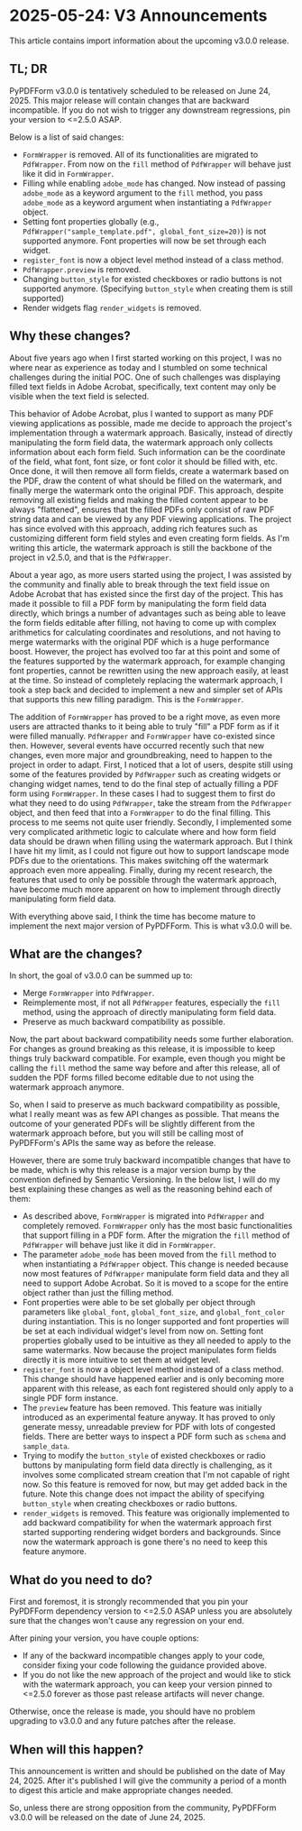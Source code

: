 # 2025-05-24: V3 Announcements

This article contains import information about the upcoming v3.0.0 release.

## TL; DR

PyPDFForm v3.0.0 is tentatively scheduled to be released on June 24, 2025. This major release will contain changes that are backward incompatible. If you do not wish to trigger any downstream regressions, pin your version to <=2.5.0 ASAP.

Below is a list of said changes:

* `FormWrapper` is removed. All of its functionalities are migrated to `PdfWrapper`. From now on the `fill` method of `PdfWrapper` will behave just like it did in `FormWrapper`.
* Filling while enabling `adobe_mode` has changed. Now instead of passing `adobe_mode` as a keyword argument to the `fill` method, you pass `adobe_mode` as a keyword argument when instantiating a `PdfWrapper` object.
* Setting font properties globally (e.g., `PdfWrapper("sample_template.pdf", global_font_size=20)`) is not supported anymore. Font properties will now be set through each widget.
* `register_font` is now a object level method instead of a class method.
* `PdfWrapper.preview` is removed.
* Changing `button_style` for existed checkboxes or radio buttons is not supported anymore. (Specifying `button_style` when creating them is still supported)
* Render widgets flag `render_widgets` is removed.

## Why these changes?

About five years ago when I first started working on this project,  I was no where near as experience as today and I stumbled on some technical challenges during the initial POC. One of such challenges was displaying filled text fields in Adobe Acrobat, specifically, text content may only be visible when the text field is selected.

This behavior of Adobe Acrobat, plus I wanted to support as many PDF viewing applications as possible, made me decide to approach the project's implementation through a watermark approach. Basically, instead of directly manipulating the form field data, the watermark approach only collects information about each form field. Such information can be the coordinate of the field, what font, font size, or font color it should be filled with, etc. Once done, it will then remove all form fields, create a watermark based on the PDF, draw the content of what should be filled on the watermark, and finally merge the watermark onto the original PDF. This approach, despite removing all existing fields and making the filled content appear to be always "flattened", ensures that the filled PDFs only consist of raw PDF string data and can be viewed by any PDF viewing applications. The project has since evolved with this approach, adding rich features such as customizing different form field styles and even creating form fields. As I'm writing this article, the watermark approach is still the backbone of the project in v2.5.0, and that is the `PdfWrapper`.

About a year ago, as more users started using the project, I was assisted by the community and finally able to break through the text field issue on Adobe Acrobat that has existed since the first day of the project. This has made it possible to fill a PDF form by manipulating the form field data directly, which brings a number of advantages such as being able to leave the form fields editable after filling, not having to come up with complex arithmetics for calculating coordinates and resolutions, and not having to merge watermarks with the original PDF which is a huge performance boost. However, the project has evolved too far at this point and some of the features supported by the watermark approach, for example changing font properties, cannot be rewritten using the new approach easily, at least at the time. So instead of completely replacing the watermark approach, I took a step back and decided to implement a new and simpler set of APIs that supports this new filling paradigm. This is the `FormWrapper`.

The addition of `FormWrapper` has proved to be a right move, as even more users are attracted thanks to it being able to truly "fill" a PDF form as if it were filled manually. `PdfWrapper` and `FormWrapper` have co-existed since then. However, several events have occurred recently such that new changes, even more major and groundbreaking, need to happen to the project in order to adapt. First, I noticed that a lot of users, despite still using some of the features provided by `PdfWrapper` such as creating widgets or changing widget names, tend to do the final step of actually filling a PDF form using `FormWrapper`. In these cases I had to suggest them to first do what they need to do using `PdfWrapper`, take the stream from the `PdfWrapper` object, and then feed that into a `FormWrapper` to do the final filling. This process to me seems not quite user friendly. Secondly, I implemented some very complicated arithmetic logic to calculate where and how form field data should be drawn when filling using the watermark approach. But I think I have hit my limit, as I could not figure out how to support landscape mode PDFs due to the orientations. This makes switching off the watermark approach even more appealing. Finally, during my recent research, the features that used to only be possible through the watermark approach, have become much more apparent on how to implement through directly manipulating form field data.

With everything above said, I think the time has become mature to implement the next major version of PyPDFForm. This is what v3.0.0 will be.

## What are the changes?

In short, the goal of v3.0.0 can be summed up to:

* Merge `FormWrapper` into `PdfWrapper`.
* Reimplemente most, if not all `PdfWrapper` features, especially the `fill` method, using the approach of directly manipulating form field data.
* Preserve as much backward compatibility as possible.

Now, the part about backward compatibility needs some further elaboration. For changes as ground breaking as this release, it is impossible to keep things truly backward compatible. For example, even though you might be calling the `fill` method the same way before and after this release, all of sudden the PDF forms filled become editable due to not using the watermark approach anymore.

So, when I said to preserve as much backward compatibility as possible, what I really meant was as few API changes as possible. That means the outcome of your generated PDFs will be slightly different from the watermark approach before, but you will still be calling most of PyPDFForm's APIs the same way as before the release.

However, there are some truly backward incompatible changes that have to be made, which is why this release is a major version bump by the convention defined by Semantic Versioning. In the below list, I will do my best explaining these changes as well as the reasoning behind each of them:

* As described above, `FormWrapper` is migrated into `PdfWrapper` and completely removed. `FormWrapper` only has the most basic functionalities that support filling in a PDF form. After the migration the `fill` method of `PdfWrapper` will behave just like it did in `FormWrapper`.
* The parameter `adobe_mode` has been moved from the `fill` method to when instantiating a `PdfWrapper` object. This change is needed because now most features of `PdfWrapper` manipulate form field data and they all need to support Adobe Acrobat. So it is moved to a scope for the entire object rather than just the filling method.
* Font properties were able to be set globally per object through parameters like `global_font`, `global_font_size`, and `global_font_color` during instantiation. This is no longer supported and font properties will be set at each individual widget's level from now on. Setting font properties globally used to be intuitive as they all needed to apply to the same watermarks. Now because the project manipulates form fields directly it is more intuitive to set them at widget level.
* `register_font` is now a object level method instead of a class method. This change should have happened earlier and is only becoming more apparent with this release, as each font registered should only apply to a single PDF form instance.
* The `preview` feature has been removed. This feature was initially introduced as an experimental feature anyway. It has proved to only generate messy, unreadable preview for PDF with lots of congested fields. There are better ways to inspect a PDF form such as `schema` and `sample_data`.
* Trying to modify the `button_style` of existed checkboxes or radio buttons by manipulating form field data directly is challenging, as it involves some complicated stream creation that I'm not capable of right now. So this feature is removed for now, but may get added back in the future. Note this change does not impact the ability of specifying `button_style` when creating checkboxes or radio buttons.
* `render_widgets` is removed. This feature was origionally implemented to add backward compatibility for when the watermark approach first started supporting rendering widget borders and backgrounds. Since now the watermark approach is gone there's no need to keep this feature anymore.

## What do you need to do?

First and foremost, it is strongly recommended that you pin your PyPDFForm dependency version to <=2.5.0 ASAP unless you are absolutely sure that the changes won't cause any regression on your end.

After pining your version, you have couple options:

* If any of the backward incompatible changes apply to your code, consider fixing your code following the guidance provided above.
* If you do not like the new approach of the project and would like to stick with the watermark approach, you can keep your version pinned to <=2.5.0 forever as those past release artifacts will never change.

Otherwise, once the release is made, you should have no problem upgrading to v3.0.0 and any future patches after the release.

## When will this happen?

This announcement is written and should be published on the date of May 24, 2025. After it's published I will give the community a period of a month to digest this article and make appropriate changes needed.

So, unless there are strong opposition from the community, PyPDFForm v3.0.0 will be released on the date of June 24, 2025.
